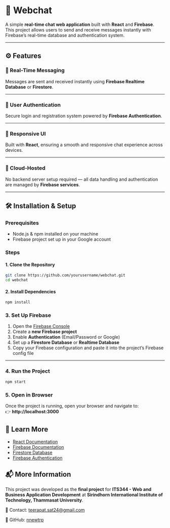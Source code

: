 # 💬 Webchat

A simple **real-time chat web application** built with **React** and **Firebase**.  
This project allows users to send and receive messages instantly with Firebase’s real-time database and authentication system.

---

## ⚙️ Features

### 🔹 Real-Time Messaging
Messages are sent and received instantly using **Firebase Realtime Database** or **Firestore**.

---

### 🔹 User Authentication
Secure login and registration system powered by **Firebase Authentication**.

---

### 🔹 Responsive UI
Built with **React**, ensuring a smooth and responsive chat experience across devices.

---

### 🔹 Cloud-Hosted
No backend server setup required — all data handling and authentication are managed by **Firebase services**.

---

## 🛠 Installation & Setup

### Prerequisites

- Node.js & npm installed on your machine
- Firebase project set up in your Google account

### Steps

#### 1. **Clone the Repository**
```bash
git clone https://github.com/yourusername/webchat.git
cd webchat
```

#### 2. **Install Dependencies**
```bash
npm install
```

### 3. **Set Up Firebase**
1. Open the [Firebase Console](https://console.firebase.google.com/)  
2. Create a **new Firebase project**  
3. Enable **Authentication** (Email/Password or Google)  
4. Set up a **Firestore Database** or **Realtime Database**  
5. Copy your Firebase configuration and paste it into the project’s Firebase config file  

---

### 4. **Run the Project**
```bash
npm start
```

### 5. **Open in Browser**
Once the project is running, open your browser and navigate to:  
👉 **http://localhost:3000**

## 📜 Learn More

- [React Documentation](https://react.dev/)  
- [Firebase Documentation](https://firebase.google.com/docs)  
- [Firestore Database](https://firebase.google.com/docs/firestore)  
- [Firebase Authentication](https://firebase.google.com/docs/auth)

## 📬 More Information  

This project was developed as the **final project** for **ITS344 - Web and Business Application Development** at **Sirindhorn International Institute of Technology, Thammasat University**.

📧 Contact: teerapat.sat24@gmail.com

🔗 GitHub: [nnewtrp](https://github.com/nnewtrp)